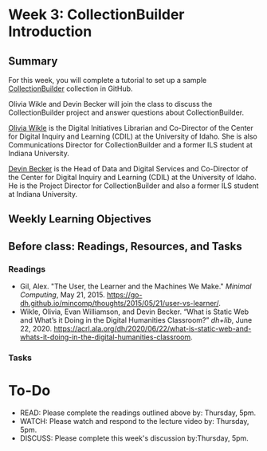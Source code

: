 # Week 3: CollectionBuilder Introduction


## Summary
For this week, you will complete a tutorial to set up a sample [CollectionBuilder](https://collectionbuilder.github.io) collection in GitHub. 

Olivia Wikle and Devin Becker will join the class to discuss the CollectionBuilder project and answer questions about CollectionBuilder. 

[Olivia Wikle](https://cdil.lib.uidaho.edu/people/#profile-olivia-wikle) is the Digital Initiatives Librarian and Co-Director of the Center for Digital Inquiry and Learning (CDIL) at the University of Idaho. She is also Communications Director for CollectionBuilder and a former ILS student at Indiana University.  

[Devin Becker](https://cdil.lib.uidaho.edu/people/#profile-devin-becker) is the Head of Data and Digital Services and Co-Director of the Center for Digital Inquiry and Learning (CDIL) at the University of Idaho. He is the Project Director for CollectionBuilder and also a former ILS student at Indiana University.


## Weekly Learning Objectives


## Before class: Readings, Resources, and Tasks
### Readings
 - Gil, Alex. "The User, the Learner and the Machines We Make." *Minimal Computing*, May 21, 2015. <https://go-dh.github.io/mincomp/thoughts/2015/05/21/user-vs-learner/>.
- Wikle, Olivia, Evan Williamson, and Devin Becker. “What is Static Web and What’s it Doing in the Digital Humanities Classroom?” *dh+lib*, June 22, 2020. <https://acrl.ala.org/dh/2020/06/22/what-is-static-web-and-whats-it-doing-in-the-digital-humanities-classroom>.
### Tasks


# To-Do
- READ: Please complete the readings outlined above by: Thursday, 5pm.
- WATCH: Please watch and respond to the lecture video by: Thursday, 5pm.
- DISCUSS: Please complete this week's discussion by:Thursday, 5pm.